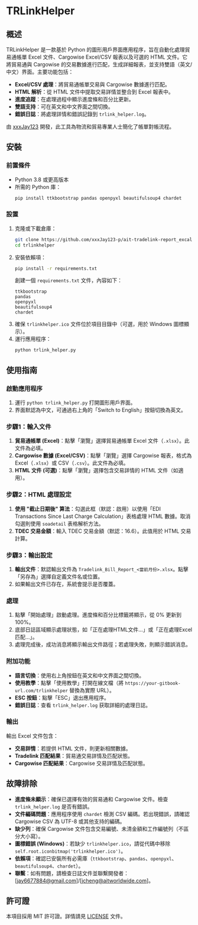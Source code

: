 # TRLinkHelper

## 概述

TRLinkHelper 是一款基於 Python 的圖形用戶界面應用程序，旨在自動化處理貿易通帳單 Excel 文件、Cargowise Excel/CSV 報表以及可選的 HTML 文件。它將貿易通與 Cargowise 的交易數據進行匹配，生成詳細報表，並支持雙語（英文/中文）界面。主要功能包括：

- **Excel/CSV 處理**：將貿易通帳單交易與 Cargowise 數據進行匹配。
- **HTML 解析**：從 HTML 文件中提取交易詳情並整合到 Excel 報表中。
- **進度追蹤**：在處理過程中顯示進度條和百分比更新。
- **雙語支持**：可在英文和中文界面之間切換。
- **錯誤日誌**：將處理詳情和錯誤記錄到 `trlink_helper.log`。

由 [xxxJay123](https://github.com/xxxJay123) 開發，此工具為物流和貿易專業人士簡化了帳單對帳流程。

## 安裝

### 前置條件
- Python 3.8 或更高版本
- 所需的 Python 庫：
  ```bash
  pip install ttkbootstrap pandas openpyxl beautifulsoup4 chardet
  ```

### 設置
1. 克隆或下載倉庫：
   ```bash
   git clone https://github.com/xxxJay123-p/ait-tradelink-report_excal.git
   cd trlinkhelper
   ```
2. 安裝依賴項：
   ```bash
   pip install -r requirements.txt
   ```
   創建一個 `requirements.txt` 文件，內容如下：
   ```
   ttkbootstrap
   pandas
   openpyxl
   beautifulsoup4
   chardet
   ```
3. 確保 `trlinkhelper.ico` 文件位於項目目錄中（可選，用於 Windows 圖標顯示）。
4. 運行應用程序：
   ```bash
   python trlink_helper.py
   ```

## 使用指南

### 啟動應用程序
1. 運行 `python trlink_helper.py` 打開圖形用戶界面。
2. 界面默認為中文，可通過右上角的「Switch to English」按鈕切換為英文。

### 步驟1：輸入文件
1. **貿易通帳單 (Excel)**：點擊「瀏覽」選擇貿易通帳單 Excel 文件（`.xlsx`）。此文件為必填。
2. **Cargowise 數據 (Excel/CSV)**：點擊「瀏覽」選擇 Cargowise 報表，格式為 Excel（`.xlsx`）或 CSV（`.csv`）。此文件為必填。
3. **HTML 文件 (可選)**：點擊「瀏覽」選擇包含交易詳情的 HTML 文件（如適用）。

### 步驟2：HTML 處理設定
1. **使用 "截止日期後" 算法**：勾選此框（默認：啟用）以使用「EDI Transactions Since Last Charge Calculation」表格處理 HTML 數據。取消勾選則使用 `soadetail` 表格解析方法。
2. **TDEC 交易金額**：輸入 TDEC 交易金額（默認：16.6）。此值用於 HTML 交易計算。

### 步驟3：輸出設定
1. **輸出文件**：默認輸出文件為 `Tradelink_Bill_Report_<當前月份>.xlsx`。點擊「另存為」選擇自定義文件名或位置。
2. 如果輸出文件已存在，系統會提示是否覆蓋。

### 處理
1. 點擊「開始處理」啟動處理。進度條和百分比標籤將顯示，從 0% 更新到 100%。
2. 底部日誌區域顯示處理狀態，如「正在處理HTML文件...」或「正在處理Excel匹配...」。
3. 處理完成後，成功消息將顯示輸出文件路徑；若處理失敗，則顯示錯誤消息。

### 附加功能
- **語言切換**：使用右上角按鈕在英文和中文界面之間切換。
- **使用教學**：點擊「使用教學」打開在線文檔（將 `https://your-gitbook-url.com/trlinkhelper` 替換為實際 URL）。
- **ESC 按鈕**：點擊「ESC」退出應用程序。
- **錯誤日誌**：查看 `trlink_helper.log` 获取詳細的處理日誌。

### 輸出
輸出 Excel 文件包含：
- **交易詳情**：若提供 HTML 文件，則更新相關數據。
- **Tradelink 匹配結果**：貿易通交易詳情及匹配狀態。
- **Cargowise 匹配結果**：Cargowise 交易詳情及匹配狀態。

## 故障排除

- **進度條未顯示**：確保已選擇有效的貿易通和 Cargowise 文件。檢查 `trlink_helper.log` 是否有錯誤。
- **文件編碼問題**：應用程序使用 `chardet` 檢測 CSV 編碼。若出現錯誤，請確認 Cargowise CSV 為 UTF-8 或其他支持的編碼。
- **缺少列**：確保 Cargowise 文件包含交易編號、未清金額和工作編號列（不區分大小寫）。
- **圖標錯誤 (Windows)**：若缺少 `trlinkhelper.ico`，請從代碼中移除 `self.root.iconbitmap('trlinkhelper.ico')`。
- **依賴項**：確認已安裝所有必需庫（`ttkbootstrap`、`pandas`、`openpyxl`、`beautifulsoup4`、`chardet`）。
- **聯繫**：如有問題，請檢查日誌文件並聯繫開發者：[jay6677884@gmail.com]/[jcheng@aitworldwide.com]。

## 許可證

本項目採用 MIT 許可證。詳情請見 [LICENSE](./LICENSE) 文件。